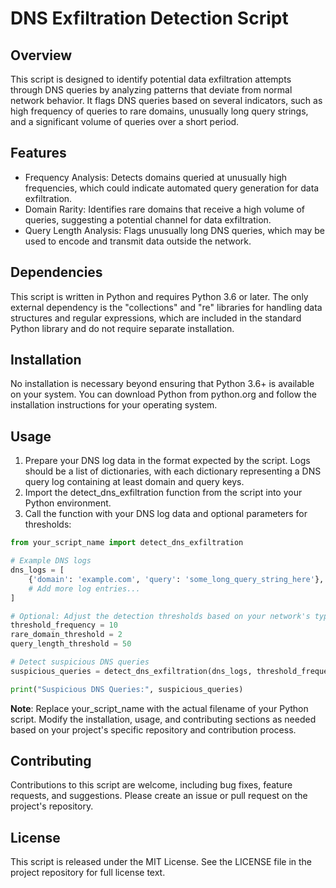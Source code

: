 # DNS Exfiltration Detection Script

## Overview
This script is designed to identify potential data exfiltration attempts through DNS queries by analyzing patterns that deviate from normal network behavior. It flags DNS queries based on several indicators, such as high frequency of queries to rare domains, unusually long query strings, and a significant volume of queries over a short period.

## Features
- Frequency Analysis: Detects domains queried at unusually high frequencies, which could indicate automated query generation for data exfiltration.
- Domain Rarity: Identifies rare domains that receive a high volume of queries, suggesting a potential channel for data exfiltration.
- Query Length Analysis: Flags unusually long DNS queries, which may be used to encode and transmit data outside the network.

## Dependencies
This script is written in Python and requires Python 3.6 or later. The only external dependency is the "collections" and "re" libraries for handling data structures and regular expressions, which are included in the standard Python library and do not require separate installation.

## Installation
No installation is necessary beyond ensuring that Python 3.6+ is available on your system. You can download Python from python.org and follow the installation instructions for your operating system.

## Usage
1. Prepare your DNS log data in the format expected by the script. Logs should be a list of dictionaries, with each dictionary representing a DNS query log containing at least domain and query keys.
2. Import the detect_dns_exfiltration function from the script into your Python environment.
3. Call the function with your DNS log data and optional parameters for thresholds:

```python
from your_script_name import detect_dns_exfiltration

# Example DNS logs
dns_logs = [
    {'domain': 'example.com', 'query': 'some_long_query_string_here'},
    # Add more log entries...
]

# Optional: Adjust the detection thresholds based on your network's typical behavior
threshold_frequency = 10
rare_domain_threshold = 2
query_length_threshold = 50

# Detect suspicious DNS queries
suspicious_queries = detect_dns_exfiltration(dns_logs, threshold_frequency, rare_domain_threshold, query_length_threshold)

print("Suspicious DNS Queries:", suspicious_queries)
```
**Note**: Replace your_script_name with the actual filename of your Python script. Modify the installation, usage, and contributing sections as needed based on your project's specific repository and contribution process.

## Contributing
Contributions to this script are welcome, including bug fixes, feature requests, and suggestions. Please create an issue or pull request on the project's repository.

## License
This script is released under the MIT License. See the LICENSE file in the project repository for full license text.

